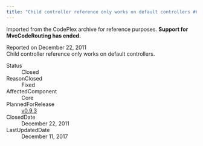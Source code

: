 ```yaml
---
title: "Child controller reference only works on default controllers #673"
---
```

<div class="note">
   <p>
      Imported from the CodePlex archive for reference purposes. <b>Support for MvcCodeRouting has ended.</b></p>
</div>
<div class="issue-report">
   <div class="issue-header">Reported on 
      <time datetime="2011-12-22T17:29:14.657-08:00" title="2011-12-22T17:29:14.657-08:00">December 22, 2011</time>
   </div>
   <div class="issue-message" markdown="1">Child controller reference only works on default controllers.
      
   </div>
   <div class="issue-footer">
      <dl>
         <dt>Status</dt>
         <dd>Closed</dd>
         <dt>ReasonClosed</dt>
         <dd>Fixed</dd>
         <dt>AffectedComponent</dt>
         <dd>Core</dd>
         <dt>PlannedForRelease</dt>
         <dd><a href="https://github.com/maxtoroq/MvcCodeRouting/releases/tag/v0.9.3">v0.9.3</a></dd>
         <dt>ClosedDate</dt>
         <dd>
            <time datetime="2011-12-22T17:30:13.503-08:00" title="2011-12-22T17:30:13.503-08:00">December 22, 2011</time>
         </dd>
         <dt>LastUpdatedDate</dt>
         <dd>
            <time datetime="2017-12-11T02:15:56.247-08:00" title="2017-12-11T02:15:56.247-08:00">December 11, 2017</time>
         </dd>
      </dl>
   </div>
</div>